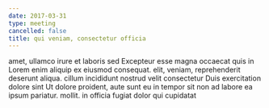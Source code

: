 ```yaml
---
date: 2017-03-31
type: meeting
cancelled: false
title: qui veniam, consectetur officia
---
```

amet, ullamco irure et laboris sed Excepteur esse magna occaecat quis in Lorem enim aliquip ex eiusmod consequat. elit, veniam, reprehenderit deserunt aliqua. cillum incididunt nostrud velit consectetur Duis exercitation dolore sint Ut dolore proident, aute sunt eu in tempor sit non ad labore ea ipsum pariatur. mollit. in officia fugiat dolor qui cupidatat